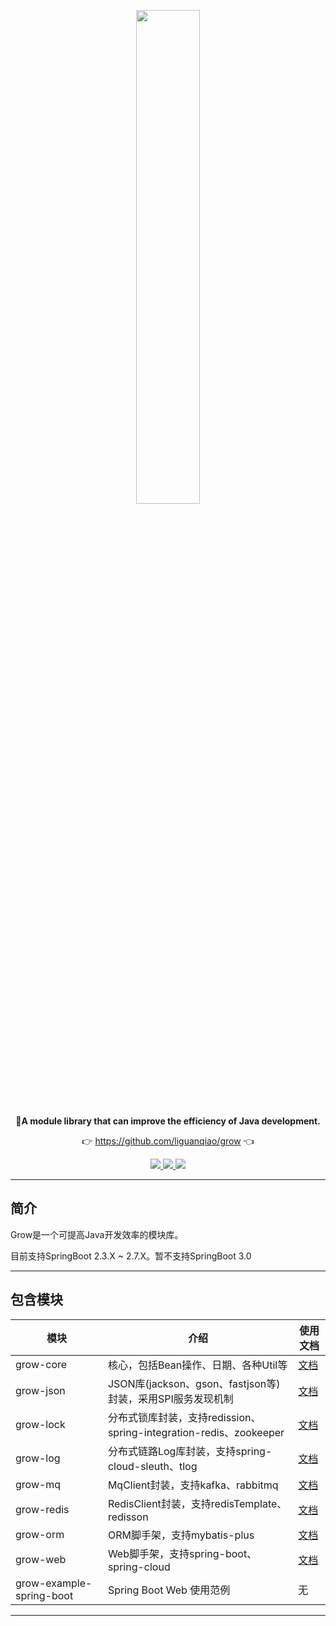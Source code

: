 <p align="center">
	<a href="https://github.com/liguanqiao/grow"><img src="https://cdn.jsdelivr.net/gh/liguanqiao/grow/img/grow-logo.png" width="45%"></a>
</p>
<p align="center">
	<strong>🍬A module library that can improve the efficiency of Java development.</strong>
</p>
<p align="center">
	👉 <a href="https://github.com/liguanqiao/grow">https://github.com/liguanqiao/grow</a> 👈
</p>

<p align="center">
	<a target="_blank" href="https://search.maven.org/artifact/com.liguanqiao/grow">
		<img src="https://img.shields.io/maven-central/v/com.liguanqiao/grow.svg?label=Maven%20Central" />
	</a>
	<a target="_blank" href="https://www.oracle.com/java/technologies/javase/javase-jdk8-downloads.html">
		<img src="https://img.shields.io/badge/JDK-8+-green.svg" />
	</a>
    <a>
        <img src="https://img.shields.io/badge/springBoot-2.3+-green.svg" >
    </a>
</p>

-------------------------------------------------------------------------------

## 简介

Grow是一个可提高Java开发效率的模块库。

目前支持SpringBoot 2.3.X ~ 2.7.X。暂不支持SpringBoot 3.0

-------------------------------------------------------------------------------

## 包含模块

| 模块                       | 介绍                                                     | 使用文档                            |
|--------------------------|--------------------------------------------------------|---------------------------------|
| grow-core                | 核心，包括Bean操作、日期、各种Util等                                 | [文档](grow/grow-core/README.md)  |
| grow-json                | JSON库(jackson、gson、fastjson等)封装，采用SPI服务发现机制            | [文档](grow/grow-json/README.md)  |
| grow-lock                | 分布式锁库封装，支持redission、spring-integration-redis、zookeeper | [文档](grow/grow-lock/README.md)  |
| grow-log                 | 分布式链路Log库封装，支持spring-cloud-sleuth、tlog                 | [文档](grow/grow-log/README.md)   |
| grow-mq                  | MqClient封装，支持kafka、rabbitmq                            | [文档](grow/grow-mq/README.md)    |
| grow-redis               | RedisClient封装，支持redisTemplate、redisson                 | [文档](grow/grow-redis/README.md)   |
| grow-orm                 | ORM脚手架，支持mybatis-plus                                  | [文档](grow/grow-orm/README.md) |
| grow-web                 | Web脚手架，支持spring-boot、spring-cloud                      | [文档](grow/grow-web/README.md)   |
| grow-example-spring-boot | Spring Boot Web 使用范例                                   | 无                               |

-------------------------------------------------------------------------------
